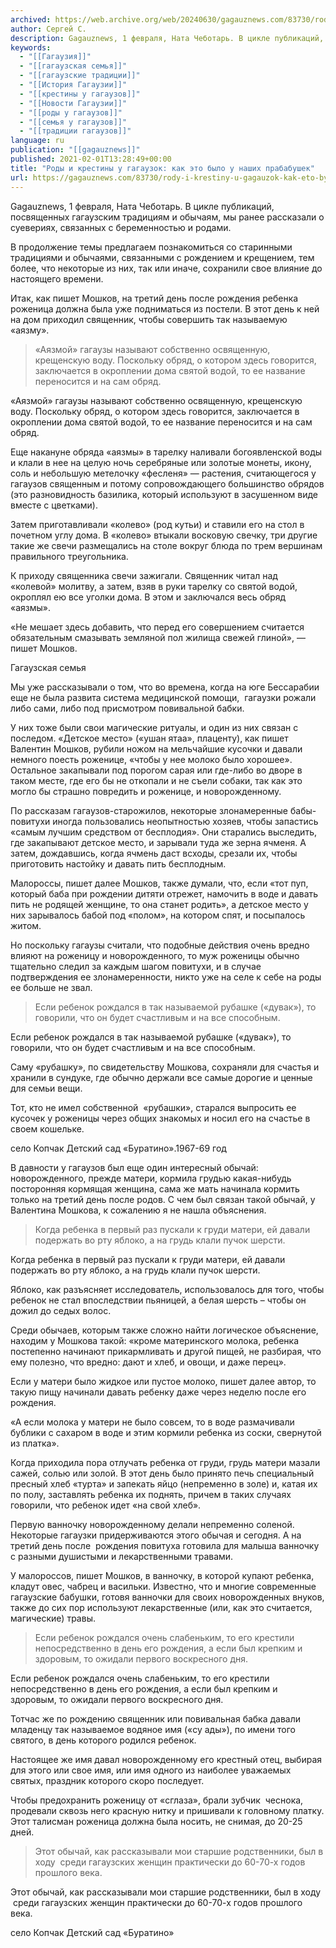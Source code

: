 ```yaml
---
archived: https://web.archive.org/web/20240630/gagauznews.com/83730/rody-i-krestiny-u-gagauzok-kak-eto-bylo-u-nashih-prababushek.html
author: Сергей С.
description: Gagauznews, 1 февраля, Ната Чеботарь. В цикле публикаций, посвященных гагаузским традициям и обычаям, мы ранее рассказали о суевериях, связанных с беременностью и родами. В продолжение темы предлагаем познакомиться со старинными традициями и обычаями, связанными с рождением и крещением, тем более, что некоторые из них, так или иначе, сохранили свое влияние до настоящего времени. Итак, как пишет Мошков, на третий день после рождения ребенка роженица должна была уже подниматься из постели. В этот день к ней на дом приходил священник, чтобы совершить так называемую «аязму». «Аязмой» гагаузы называют собственно освященную, крещенскую воду. Поскольку обряд, о котором здесь говорится, заключается в окроплении […]
keywords:
  - "[[Гагаузия]]"
  - "[[гагаузская семья]]"
  - "[[гагаузские традиции]]"
  - "[[История Гагаузии]]"
  - "[[крестины у гагаузов]]"
  - "[[Новости Гагаузии]]"
  - "[[роды у гагаузов]]"
  - "[[семья у гагаузов]]"
  - "[[традиции гагаузов]]"
language: ru
publication: "[[gagauznews]]"
published: 2021-02-01T13:28:49+00:00
title: "Роды и крестины у гагаузок: как это было у наших прабабушек"
url: https://gagauznews.com/83730/rody-i-krestiny-u-gagauzok-kak-eto-bylo-u-nashih-prababushek.html
---
```


Gagauznews, 1 февраля, Ната Чеботарь. В цикле публикаций, посвященных гагаузским традициям и обычаям, мы ранее рассказали о суевериях, связанных с беременностью и родами.

В продолжение темы предлагаем познакомиться со старинными традициями и обычаями, связанными с рождением и крещением, тем более, что некоторые из них, так или иначе, сохранили свое влияние до настоящего времени.

Итак, как пишет Мошков, на третий день после рождения ребенка роженица должна была уже подниматься из постели. В этот день к ней на дом приходил священник, чтобы совершить так называемую «аязму».

> «Аязмой» гагаузы называют собственно освященную, крещенскую воду. Поскольку обряд, о котором здесь говорится, заключается в окроплении дома святой водой, то ее название переносится и на сам обряд.

«Аязмой» гагаузы называют собственно освященную, крещенскую воду. Поскольку обряд, о котором здесь говорится, заключается в окроплении дома святой водой, то ее название переносится и на сам обряд.

Еще накануне обряда «аязмы» в тарелку наливали богоявленской воды и клали в нее на целую ночь серебряные или золотые монеты, икону, соль и небольшую метелочку «фесленя» — растения, считающегося у гагаузов священным и потому сопровождающего большинство обрядов (это разновидность базилика, который используют в засушенном виде вместе с цветками).

Затем приготавливали «колево» (род кутьи) и ставили его на стол в почетном углу дома. В «колево» втыкали восковую свечку, три другие такие же свечи размещались на столе вокруг блюда по трем вершинам правильного треугольника.

К приходу священника свечи зажигали. Священник читал над «колевой» молитву, а затем, взяв в руки тарелку со святой водой, окроплял ею все уголки дома. В этом и заключался весь обряд «аязмы».

«Не мешает здесь добавить, что перед его совершением считается обязательным смазывать земляной пол жилища свежей глиной», — пишет Мошков.

Гагаузская семья

Мы уже рассказывали о том, что во времена, когда на юге Бессарабии еще не была развита система медицинской помощи,  гагаузки рожали либо сами, либо под присмотром повивальной бабки.

У них тоже были свои магические ритуалы, и один из них связан с последом. «Детское место» («ушан ятаа», плаценту), как пишет Валентин Мошков, рубили ножом на мельчайшие кусочки и давали немного поесть роженице, «чтобы у нее молоко было хорошее». Остальное закапывали под порогом сарая или где-либо во дворе в таком месте, где его бы не откопали и не съели собаки, так как это могло бы страшно повредить и роженице, и новорожденному.

По рассказам гагаузов-старожилов, некоторые злонамеренные бабы-повитухи иногда пользовались неопытностью хозяев, чтобы запастись «самым лучшим средством от бесплодия». Они старались выследить, где закапывают детское место, и зарывали туда же зерна ячменя. А затем, дождавшись, когда ячмень даст всходы, срезали их, чтобы приготовить настойку и давать пить бесплодным.

Малороссы, пишет далее Мошков, также думали, что, если «тот пуп, который баба при рождении дитяти отрежет, намочить в воде и давать пить не родящей женщине, то она станет родить», а детское место у них зарывалось бабой под «полом», на котором спят, и посыпалось житом.

Но поскольку гагаузы считали, что подобные действия очень вредно влияют на роженицу и новорожденного, то муж роженицы обычно тщательно следил за каждым шагом повитухи, и в случае подтверждения ее злонамеренности, никто уже на селе к себе на роды ее больше не звал.

> Если ребенок рождался в так называемой рубашке («дувак»), то говорили, что он будет счастливым и на все способным.

Если ребенок рождался в так называемой рубашке («дувак»), то говорили, что он будет счастливым и на все способным.

Саму «рубашку», по свидетельству Мошкова, сохраняли для счастья и хранили в сундуке, где обычно держали все самые дорогие и ценные для семьи вещи.

Тот, кто не имел собственной  «рубашки», старался выпросить ее кусочек у роженицы через общих знакомых и носил его на счастье в своем кошельке.

село Копчак Детский сад «Буратино».1967-69 год

В давности у гагаузов был еще один интересный обычай: новорожденного, прежде матери, кормила грудью какая-нибудь посторонняя кормящая женщина, сама же мать начинала кормить только на третий день после родов. С чем был связан такой обычай, у Валентина Мошкова, к сожалению я не нашла объяснения.

> Когда ребенка в первый раз пускали к груди матери, ей давали подержать во рту яблоко, а на грудь клали пучок шерсти.

Когда ребенка в первый раз пускали к груди матери, ей давали подержать во рту яблоко, а на грудь клали пучок шерсти.

Яблоко, как разъясняет исследователь, использовалось для того, чтобы ребенок не стал впоследствии пьяницей, а белая шерсть – чтобы он дожил до седых волос.

Среди обычаев, которым также сложно найти логическое объяснение, находим у Мошкова такой: «кроме материнского молока, ребенка постепенно начинают прикармливать и другой пищей, не разбирая, что ему полезно, что вредно: дают и хлеб, и овощи, и даже перец».

Если у матери было жидкое или пустое молоко, пишет далее автор, то такую пищу начинали давать ребенку даже через неделю после его рождения.

«А если молока у матери не было совсем, то в воде размачивали бублики с сахаром в воде и этим кормили ребенка из соски, свернутой из платка».

Когда приходила пора отлучать ребенка от груди, грудь матери мазали сажей, солью или золой. В этот день было принято печь специальный пресный хлеб «турта» и запекать яйцо (непременно в золе) и, катая их по полу, заставлять ребенка их поднять, причем в таких случаях говорили, что ребенок идет «на свой хлеб».

Первую ванночку новорожденному делали непременно соленой. Некоторые гагаузки придерживаются этого обычая и сегодня. А на третий день после  рождения повитуха готовила для малыша ванночку с разными душистыми и лекарственными травами.

У малороссов, пишет Мошков, в ванночку, в которой купают ребенка, кладут овес, чабрец и васильки. Известно, что и многие современные гагаузские бабушки, готовя ванночки для своих новорожденных внуков, также до сих пор используют лекарственные (или, как это считается, магические) травы.

> Если ребенок рождался очень слабеньким, то его крестили непосредственно в день его рождения, а если был крепким и здоровым, то ожидали первого воскресного дня.

Если ребенок рождался очень слабеньким, то его крестили непосредственно в день его рождения, а если был крепким и здоровым, то ожидали первого воскресного дня.

Тотчас же по рождению священник или повивальная бабка давали младенцу так называемое водяное имя («су ады»), по имени того святого, в день которого родился ребенок.

Настоящее же имя давал новорожденному его крестный отец, выбирая для этого или свое имя, или имя одного из наиболее уважаемых святых, праздник которого скоро последует.

Чтобы предохранить роженицу от «сглаза», брали зубчик  чеснока, продевали сквозь него красную нитку и пришивали к головному платку. Этот талисман роженица должна была носить, не снимая, до 20-25 дней.

> Этот обычай, как рассказывали мои старшие родственники, был в ходу  среди гагаузских женщин практически до 60-70-х годов прошлого века.

Этот обычай, как рассказывали мои старшие родственники, был в ходу  среди гагаузских женщин практически до 60-70-х годов прошлого века.

село Копчак Детский сад «Буратино»